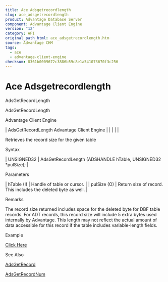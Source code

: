 ```yaml
---
title: Ace Adsgetrecordlength
slug: ace_adsgetrecordlength
product: Advantage Database Server
component: Advantage Client Engine
version: "12"
category: API
original_path_html: ace_adsgetrecordlength.htm
source: Advantage CHM
tags:
  - ace
  - advantage-client-engine
checksum: 8361b0009672c3886b59c8e1a541073670f3c256
---
```


# Ace Adsgetrecordlength

AdsGetRecordLength

AdsGetRecordLength

Advantage Client Engine

| AdsGetRecordLength  Advantage Client Engine |  |  |  |  |

Retrieves the record size for the given table

Syntax

| UNSIGNED32 | AdsGetRecordLength (ADSHANDLE hTable,  UNSIGNED32 \*pulSize); |

Parameters

| hTable (I) | Handle of table or cursor. |
| pulSize (O) | Return size of record. This includes the deleted byte as well. |

Remarks

The record size returned includes space for the deleted byte for DBF table records. For ADT records, this record size will include 5 extra bytes used internally by Advantage. This length may not reflect the actual amount of data accessible for this record if the table includes variable-length fields.

Example

[Click Here](ace_examples.md#adsgetrecordlengthexample)

See Also

[AdsGetRecord](ace_adsgetrecord.md)

[AdsGetRecordNum](ace_adsgetrecordnum.md)
